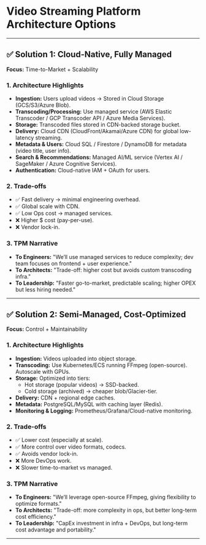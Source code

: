 # Video Streaming Platform Architecture Options

---

## ✅ Solution 1: Cloud-Native, Fully Managed  
**Focus:** Time-to-Market + Scalability

### 1. Architecture Highlights
- **Ingestion:** Users upload videos → Stored in Cloud Storage (GCS/S3/Azure Blob).  
- **Transcoding/Processing:** Use managed service (AWS Elastic Transcoder / GCP Transcoder API / Azure Media Services).  
- **Storage:** Transcoded files stored in CDN-backed storage bucket.  
- **Delivery:** Cloud CDN (CloudFront/Akamai/Azure CDN) for global low-latency streaming.  
- **Metadata & Users:** Cloud SQL / Firestore / DynamoDB for metadata (video title, user info).  
- **Search & Recommendations:** Managed AI/ML service (Vertex AI / SageMaker / Azure Cognitive Services).  
- **Authentication:** Cloud-native IAM + OAuth for users.

### 2. Trade-offs
- ✅ Fast delivery → minimal engineering overhead.  
- ✅ Global scale with CDN.  
- ✅ Low Ops cost → managed services.  
- ❌ Higher $ cost (pay-per-use).  
- ❌ Vendor lock-in.

### 3. TPM Narrative
- **To Engineers:** "We’ll use managed services to reduce complexity; dev team focuses on frontend + user experience."  
- **To Architects:** "Trade-off: higher cost but avoids custom transcoding infra."  
- **To Leadership:** "Faster go-to-market, predictable scaling; higher OPEX but less hiring needed."

---

## ✅ Solution 2: Semi-Managed, Cost-Optimized  
**Focus:** Control + Maintainability

### 1. Architecture Highlights
- **Ingestion:** Videos uploaded into object storage.  
- **Transcoding:** Use Kubernetes/ECS running FFmpeg (open-source). Autoscale with GPUs.  
- **Storage:** Optimized into tiers:  
  - Hot storage (popular videos) → SSD-backed.  
  - Cold storage (archived) → cheaper blob/Glacier-tier.  
- **Delivery:** CDN + regional edge caches.  
- **Metadata:** PostgreSQL/MySQL with caching layer (Redis).  
- **Monitoring & Logging:** Prometheus/Grafana/Cloud-native monitoring.

### 2. Trade-offs
- ✅ Lower cost (especially at scale).  
- ✅ More control over video formats, codecs.  
- ✅ Avoids vendor lock-in.  
- ❌ More DevOps work.  
- ❌ Slower time-to-market vs managed.

### 3. TPM Narrative
- **To Engineers:** "We’ll leverage open-source FFmpeg, giving flexibility to optimize formats."  
- **To Architects:** "Trade-off: more complexity in ops, but better long-term cost efficiency."  
- **To Leadership:** "CapEx investment in infra + DevOps, but long-term cost advantage and portability."

---


